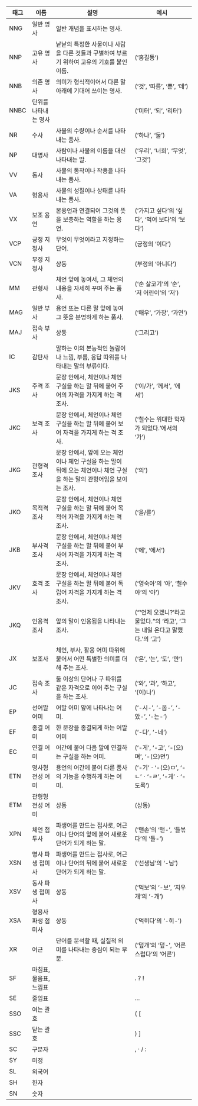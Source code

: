 | 태그 | 이름 | 설명 | 예시 |
| --- | --- | --- | --- |
|NNG|	일반 명사 | 일반 개념을 표시하는 명사.|
|NNP|	고유 명사 | 낱낱의 특정한 사물이나 사람을 다른 것들과 구별하여 부르기 위하여 고유의 기호를 붙인 이름. | (‘홍길동’)|
|NNB|	의존 명사 | 의미가 형식적이어서 다른 말 아래에 기대어 쓰이는 명사. | (‘것’, ‘따름’, ‘뿐’, ‘데’) |
|NNBC| 단위를 나타내는 명사 | |(‘미터’, ‘되’, ‘리터’)|
|NR|	수사 | 사물의 수량이나 순서를 나타내는 품사.| (‘하나’, ‘둘’)|
|NP|	대명사 |  사람이나 사물의 이름을 대신 나타내는 말.| (‘우리’, ‘너희’, ‘무엇’, ‘그것’)|
|VV|	동사 | 사물의 동작이나 작용을 나타내는 품사.||
|VA|	형용사 | 사물의 성질이나 상태를 나타내는 품사.||
|VX|	보조 용언 | 본용언과 연결되어 그것의 뜻을 보충하는 역할을 하는 용언. |(‘가지고 싶다’의 ‘싶다’, ‘먹어 보다’의 ‘보다’)|
|VCP|	긍정 지정사 | 무엇이 무엇이라고 지정하는 단어. |(긍정의 ‘이다’)|
|VCN|	부정 지정사 | 상동| (부정의 ‘아니다’)|
|MM|	관형사 | 체언 앞에 놓여서, 그 체언의 내용을 자세히 꾸며 주는 품사.| (‘순 살코기’의 ‘순’, ‘저 어린이’의 ‘저’)|
|MAG|	일반 부사 | 용언 또는 다른 말 앞에 놓여 그 뜻을 분명하게 하는 품사. |(‘매우’, ‘가장’, ‘과연’)|
|MAJ|	접속 부사 | 상동 |(‘그리고’)|
|IC|	감탄사 | 말하는 이의 본능적인 놀람이나 느낌, 부름, 응답 따위를 나타내는 말의 부류이다.||
|JKS|	주격 조사 | 문장 안에서, 체언이나 체언 구실을 하는 말 뒤에 붙어 주어의 자격을 가지게 하는 격 조사. |(‘이/가’, ‘께서’, ‘에서’)|
|JKC|	보격 조사 | 문장 안에서, 체언이나 체언 구실을 하는 말 뒤에 붙어 보어 자격을 가지게 하는 격 조사. |(‘철수는 위대한 학자가 되었다.’에서의 ‘가’)|
|JKG|	관형격 조사 | 문장 안에서, 앞에 오는 체언이나 체언 구실을 하는 말이 뒤에 오는 체언이나 체언 구실을 하는 말의 관형어임을 보이는 조사. |(‘의’)|
|JKO|	목적격 조사 | 문장 안에서, 체언이나 체언 구실을 하는 말 뒤에 붙어 목적어 자격을 가지게 하는 격 조사. |(‘을/를’)|
|JKB|	부사격 조사 | 문장 안에서, 체언이나 체언 구실을 하는 말 뒤에 붙어 부사어 자격을 가지게 하는 격 조사. |(‘에’, ‘에서’)|
|JKV|	호격 조사 | 문장 안에서, 체언이나 체언 구실을 하는 말 뒤에 붙어 독립어 자격을 가지게 하는 격 조사.| (‘영숙아’의 ‘아’, ‘철수야’의 ‘야’)|
|JKQ|	인용격 조사 | 앞의 말이 인용됨을 나타내는 조사.|(“‘언제 오겠니?’라고 물었다.”의 ‘라고’, ‘그는 내일 온다고 말했다.’의 ‘고’)|
|JX|	보조사 | 체언, 부사, 활용 어미 따위에 붙어서 어떤 특별한 의미를 더해 주는 조사. |(‘은’, ‘는’, ‘도’, ‘만’)|
|JC|	접속 조사 | 둘 이상의 단어나 구 따위를 같은 자격으로 이어 주는 구실을 하는 조사. |(‘와’, ‘과’, ‘하고’, ‘(이)나’)|
|EP|	선어말 어미 | 어말 어미 앞에 나타나는 어미. |(‘-시-’, ‘-옵-’, ‘-았-’, ‘-는-’)|
|EF|	종결 어미 | 한 문장을 종결되게 하는 어말 어미 |(‘-다’, ‘-네’)|
|EC|	연결 어미 | 어간에 붙어 다음 말에 연결하는 구실을 하는 어미. |(‘-게’, ‘-고’, ‘-(으)며’, ‘-(으)면’)|
|ETN|	명사형 전성 어미 | 용언의 어간에 붙어 다른 품사의 기능을 수행하게 하는 어미. |(‘-기’ㆍ‘-(으)ㅁ’, ‘-ㄴ’ㆍ‘-ㄹ’, ‘-게’ㆍ‘-도록’)|
|ETM|	관형형 전성 어미 | 상동 |(상동)|
|XPN|	체언 접두사 | 파생어를 만드는 접사로, 어근이나 단어의 앞에 붙어 새로운 단어가 되게 하는 말. |(‘맨손’의 ‘맨-’, ‘들볶다’의 ‘들-’)|
|XSN|	명사 파생 접미사 | 파생어를 만드는 접사로, 어근이나 단어의 뒤에 붙어 새로운 단어가 되게 하는 말. |(‘선생님’의 ‘-님’)|
|XSV|	동사 파생 접미사 | 상동 |(‘먹보’의 ‘-보’, ‘지우개’의 ‘-개’)|
|XSA|	형용사 파생 접미사 | 상동 |(‘먹히다’의 ‘-히-’)|
|XR|	어근 | 단어를 분석할 때, 실질적 의미를 나타내는 중심이 되는 부분. |(‘덮개’의 ‘덮-’, ‘어른스럽다’의 ‘어른’)|
|SF|	마침표, 물음표, 느낌표||. ? !|
|SE|	줄임표||…|
|SSO|	여는 괄호 ||( [|
|SSC|	닫는 괄호 ||) ]|
|SC|	구분자 ||, · / :|
|SY|	미정|||
|SL|	외국어||
|SH|	한자||
|SN|	숫자||
